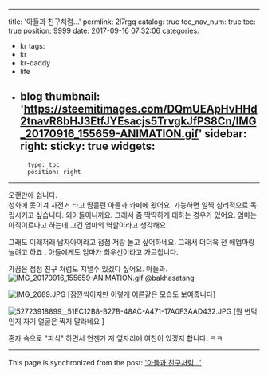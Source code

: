 
---
title: '아들과 친구처럼...'
permlink: 2l7rgq
catalog: true
toc_nav_num: true
toc: true
position: 9999
date: 2017-09-16 07:32:06
categories:
- kr
tags:
- kr
- kr-daddy
- life
- blog
thumbnail: 'https://steemitimages.com/DQmUEApHvHHd2tnavR8bHJ3EtfJYEsacjs5TrvgkJfPS8Cn/IMG_20170916_155659-ANIMATION.gif'
sidebar:
    right:
        sticky: true
widgets:
    -
        type: toc
        position: right
---


오랜만에 쉽니다.  
성화에 못이겨 자전거 타고 땀흘린 아들과 카페에 왔어요. 
가능하면 일찍 심리적으로 독립시키고 싶습니다. 
외아들이니까요.
그래서 좀 딱딱하게 대하는 경우가 있어요.  엄마는 아직이르다고 하는데 그건 엄마의 역할이라고 생각해요. 

그래도 이래저래 남자아이라고 점점 저랑 놀고 싶어하네요. 
그래서 더더욱 전 애엄마랑 놀려고 하죠 . 아들에게도 엄마가 최우선이라고 가르칩니다.  

가끔은 점점 친구 처럼도 지낼수 있겠다 싶어요. 아들과.
![IMG_20170916_155659-ANIMATION.gif](https://steemitimages.com/DQmUEApHvHHd2tnavR8bHJ3EtfJYEsacjs5TrvgkJfPS8Cn/IMG_20170916_155659-ANIMATION.gif)
@bakhasatang

![IMG_2689.JPG](https://steemitimages.com/DQmQeidAhvKGeBafiB2r1X9tza4K1w4zhDL4xggEz9pDbXW/IMG_2689.JPG)
[잠깐씩이지만 이렇게 어른같은 모습도 보여줍니다]

![52723918899__51EC12B8-B27B-48AC-A471-17A0F3AAD432.JPG](https://steemitimages.com/DQmZjuwkKQufhzcL7peMHYQuiNwSbr75rBvfeKkh8Zd25k1/52723918899__51EC12B8-B27B-48AC-A471-17A0F3AAD432.JPG)
[뭔 변덕인지 자기 얼굴은 찍지 말라네요 ] 

혼자 속으로 "피식" 하면서 언젠가 저 옆자리에 여친이 있겠지 합니다.  ㅋㅋ

- - -

This page is synchronized from the post: ['아들과 친구처럼...'](https://steemit.com/@kingbit/2l7rgq)
